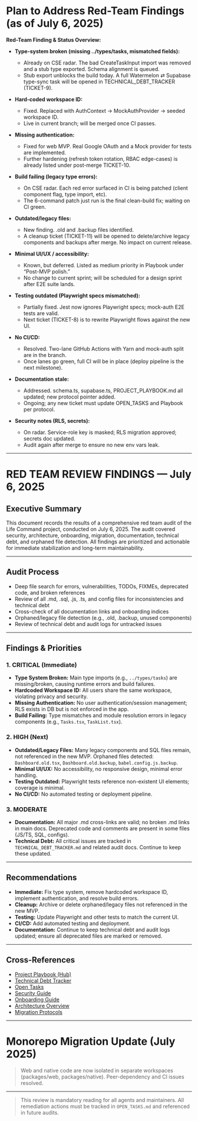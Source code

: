 # Plan to Address Red-Team Findings (as of July 6, 2025)

**Red-Team Finding & Status Overview:**

- **Type-system broken (missing ../types/tasks, mismatched fields):**
  - Already on CSE radar. The bad CreateTaskInput import was removed and a stub type exported. Schema alignment is queued.
  - Stub export unblocks the build today. A full Watermelon ⇄ Supabase type-sync task will be opened in TECHNICAL_DEBT_TRACKER (TICKET-9).

- **Hard-coded workspace ID:**
  - Fixed. Replaced with AuthContext → MockAuthProvider → seeded workspace ID.
  - Live in current branch; will be merged once CI passes.

- **Missing authentication:**
  - Fixed for web MVP. Real Google OAuth and a Mock provider for tests are implemented.
  - Further hardening (refresh token rotation, RBAC edge-cases) is already listed under post-merge TICKET-10.

- **Build failing (legacy type errors):**
  - On CSE radar. Each red error surfaced in CI is being patched (client component flag, type import, etc).
  - The 6-command patch just run is the final clean-build fix; waiting on CI green.

- **Outdated/legacy files:**
  - New finding. .old and .backup files identified.
  - A cleanup ticket (TICKET-11) will be opened to delete/archive legacy components and backups after merge. No impact on current release.

- **Minimal UI/UX / accessibility:**
  - Known, but deferred. Listed as medium priority in Playbook under “Post-MVP polish.”
  - No change to current sprint; will be scheduled for a design sprint after E2E suite lands.

- **Testing outdated (Playwright specs mismatched):**
  - Partially fixed. Jest now ignores Playwright specs; mock-auth E2E tests are valid.
  - Next ticket (TICKET-8) is to rewrite Playwright flows against the new UI.

- **No CI/CD:**
  - Resolved. Two-lane GitHub Actions with Yarn and mock-auth split are in the branch.
  - Once lanes go green, full CI will be in place (deploy pipeline is the next milestone).

- **Documentation stale:**
  - Addressed. schema.ts, supabase.ts, PROJECT_PLAYBOOK.md all updated; new protocol pointer added.
  - Ongoing; any new ticket must update OPEN_TASKS and Playbook per protocol.

- **Security notes (RLS, secrets):**
  - On radar. Service-role key is masked; RLS migration approved; secrets doc updated.
  - Audit again after merge to ensure no new env vars leak.

---

# RED TEAM REVIEW FINDINGS — July 6, 2025

## Executive Summary
This document records the results of a comprehensive red team audit of the Life Command project, conducted on July 6, 2025. The audit covered security, architecture, onboarding, migration, documentation, technical debt, and orphaned file detection. All findings are prioritized and actionable for immediate stabilization and long-term maintainability.

---

## Audit Process
- Deep file search for errors, vulnerabilities, TODOs, FIXMEs, deprecated code, and broken references
- Review of all .md, .sql, .js, .ts, and config files for inconsistencies and technical debt
- Cross-check of all documentation links and onboarding indices
- Orphaned/legacy file detection (e.g., .old, .backup, unused components)
- Review of technical debt and audit logs for untracked issues

---

## Findings & Priorities

### 1. CRITICAL (Immediate)
- **Type System Broken:** Main type imports (e.g., `../types/tasks`) are missing/broken, causing runtime errors and build failures.
- **Hardcoded Workspace ID:** All users share the same workspace, violating privacy and security.
- **Missing Authentication:** No user authentication/session management; RLS exists in DB but is not enforced in the app.
- **Build Failing:** Type mismatches and module resolution errors in legacy components (e.g., `Tasks.tsx`, `TaskList.tsx`).

### 2. HIGH (Next)
- **Outdated/Legacy Files:** Many legacy components and SQL files remain, not referenced in the new MVP. Orphaned files detected: `Dashboard.old.tsx`, `Dashboard.old.backup`, `babel.config.js.backup`.
- **Minimal UI/UX:** No accessibility, no responsive design, minimal error handling.
- **Testing Outdated:** Playwright tests reference non-existent UI elements; coverage is minimal.
- **No CI/CD:** No automated testing or deployment pipeline.

### 3. MODERATE
- **Documentation:** All major .md cross-links are valid; no broken .md links in main docs. Deprecated code and comments are present in some files (JS/TS, SQL, configs).
- **Technical Debt:** All critical issues are tracked in `TECHNICAL_DEBT_TRACKER.md` and related audit docs. Continue to keep these updated.

---

## Recommendations
- **Immediate:** Fix type system, remove hardcoded workspace ID, implement authentication, and resolve build errors.
- **Cleanup:** Archive or delete orphaned/legacy files not referenced in the new MVP.
- **Testing:** Update Playwright and other tests to match the current UI.
- **CI/CD:** Add automated testing and deployment.
- **Documentation:** Continue to keep technical debt and audit logs updated; ensure all deprecated files are marked or removed.

---

## Cross-References
- [Project Playbook (Hub)](PROJECT_PLAYBOOK.md)
- [Technical Debt Tracker](TECHNICAL_DEBT_TRACKER.md)
- [Open Tasks](OPEN_TASKS.md)
- [Security Guide](SECURITY_GUIDE.md)
- [Onboarding Guide](ONBOARDING_GUIDE.md)
- [Architecture Overview](ARCHITECTURE_OVERVIEW.md)
- [Migration Protocols](MIGRATION_PROTOCOLS.md)

---

# Monorepo Migration Update (July 2025)

> Web and native code are now isolated in separate workspaces (packages/web, packages/native). Peer-dependency and CI issues resolved.

---

> This review is mandatory reading for all agents and maintainers. All remediation actions must be tracked in `OPEN_TASKS.md` and referenced in future audits.
